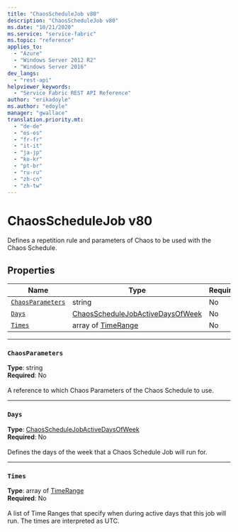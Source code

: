 ```yaml
---
title: "ChaosScheduleJob v80"
description: "ChaosScheduleJob v80"
ms.date: "10/21/2020"
ms.service: "service-fabric"
ms.topic: "reference"
applies_to: 
  - "Azure"
  - "Windows Server 2012 R2"
  - "Windows Server 2016"
dev_langs: 
  - "rest-api"
helpviewer_keywords: 
  - "Service Fabric REST API Reference"
author: "erikadoyle"
ms.author: "edoyle"
manager: "gwallace"
translation.priority.mt: 
  - "de-de"
  - "es-es"
  - "fr-fr"
  - "it-it"
  - "ja-jp"
  - "ko-kr"
  - "pt-br"
  - "ru-ru"
  - "zh-cn"
  - "zh-tw"
---
```

# ChaosScheduleJob v80

Defines a repetition rule and parameters of Chaos to be used with the Chaos Schedule.

## Properties
| Name | Type | Required |
| --- | --- | --- |
| [`ChaosParameters`](#chaosparameters) | string | No |
| [`Days`](#days) | [ChaosScheduleJobActiveDaysOfWeek](sfclient-v80-model-chaosschedulejobactivedaysofweek.md) | No |
| [`Times`](#times) | array of [TimeRange](sfclient-v80-model-timerange.md) | No |

____
### `ChaosParameters`
__Type__: string <br/>
__Required__: No<br/>
<br/>
A reference to which Chaos Parameters of the Chaos Schedule to use.


____
### `Days`
__Type__: [ChaosScheduleJobActiveDaysOfWeek](sfclient-v80-model-chaosschedulejobactivedaysofweek.md) <br/>
__Required__: No<br/>
<br/>
Defines the days of the week that a Chaos Schedule Job will run for.

____
### `Times`
__Type__: array of [TimeRange](sfclient-v80-model-timerange.md) <br/>
__Required__: No<br/>
<br/>
A list of Time Ranges that specify when during active days that this job will run. The times are interpreted as UTC.

